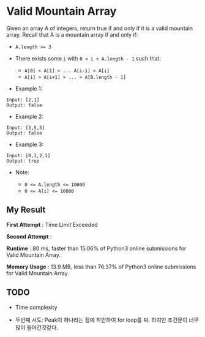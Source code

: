 # Valid Mountain Array

Given an array A of integers, return true if and only if it is a valid mountain array.
Recall that A is a mountain array if and only if:

  - `A.length >= 3`
  - There exists some `i` with `0 < i < A.length - 1` such that:
    - `A[0] < A[1] < ... A[i-1] < A[i]`
    - `A[i] > A[i+1] > ... > A[B.length - 1]`
    
    
- Example 1:

```
Input: [2,1]
Output: false
```

- Example 2:

```
Input: [3,5,5]
Output: false
```

- Example 3:

```
Input: [0,3,2,1]
Output: true
``` 

- Note:

  - `0 <= A.length <= 10000`
  - `0 <= A[i] <= 10000`
    
    
## My Result

**First Attempt** : Time Limit Exceeded

**Second Attempt** :

**Runtime** : 80 ms, faster than 15.06% of Python3 online submissions for Valid Mountain Array.

**Memory Usage** : 13.9 MB, less than 76.37% of Python3 online submissions for Valid Mountain Array.

## TODO

- Time complexity

- 두번째 시도: Peak이 하나라는 점에 착안하여 for loop를 짜. 하지만 조건문이 너무 많이 들어간것같다.
